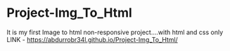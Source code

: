 # Project-Img_To_Html
It is my first Image to html non-responsive project....with html and css only
<br>
LINK - https://abdurrobr34l.github.io/Project-Img_To_Html/
